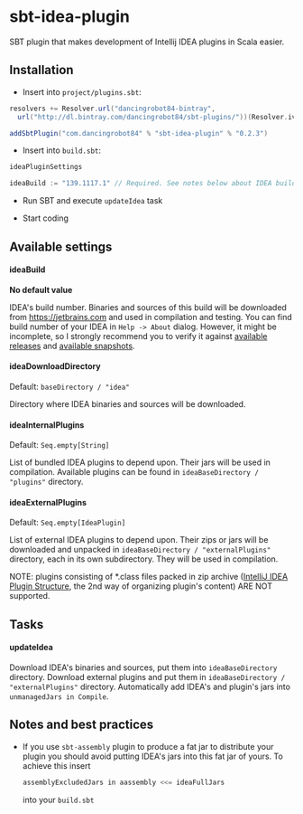 # sbt-idea-plugin

SBT plugin that makes development of Intellij IDEA plugins in Scala easier.

## Installation

* Insert into `project/plugins.sbt`:

```Scala
resolvers += Resolver.url("dancingrobot84-bintray",
  url("http://dl.bintray.com/dancingrobot84/sbt-plugins/"))(Resolver.ivyStylePatterns)

addSbtPlugin("com.dancingrobot84" % "sbt-idea-plugin" % "0.2.3")
```

* Insert into `build.sbt`:

```Scala
ideaPluginSettings

ideaBuild := "139.1117.1" // Required. See notes below about IDEA builds
```

* Run SBT and execute `updateIdea` task

* Start coding

## Available settings

#### ideaBuild

**No default value**

IDEA's build number. Binaries and sources of this build will be downloaded from
https://jetbrains.com and used in compilation and testing. You can find build
number of your IDEA in `Help -> About` dialog. However, it might be incomplete,
so I strongly recommend you to verify it against [available
releases](https://www.jetbrains.com/intellij-repository/releases) and
[available snapshots](https://www.jetbrains.com/intellij-repository/snapshots).

#### ideaDownloadDirectory

Default: `baseDirectory / "idea"`

Directory where IDEA binaries and sources will be downloaded.

#### ideaInternalPlugins

Default: `Seq.empty[String]`

List of bundled IDEA plugins to depend upon. Their jars will be used in compilation.
Available plugins can be found in `ideaBaseDirectory / "plugins"` directory.

#### ideaExternalPlugins

Default: `Seq.empty[IdeaPlugin]`

List of external IDEA plugins to depend upon. Their zips or jars will be downloaded
and unpacked in `ideaBaseDirectory / "externalPlugins"` directory, each in its own subdirectory. They will be used
in compilation. 

NOTE: plugins consisting of *.class files packed in zip archive ([IntelliJ IDEA Plugin Structure](https://confluence.jetbrains.com/display/IDEADEV/IntelliJ+IDEA+Plugin+Structure), the 2nd way of organizing plugin's content) ARE NOT supported.

## Tasks

#### updateIdea

Download IDEA's binaries and sources, put them into
`ideaBaseDirectory` directory. Download external plugins and put
them in `ideaBaseDirectory / "externalPlugins"` directory. Automatically add IDEA's and
plugin's jars into `unmanagedJars in Compile`.

## Notes and best practices

- If you use `sbt-assembly` plugin to produce a fat jar to
  distribute your plugin you should avoid putting IDEA's jars
  into this fat jar of yours. To achieve this insert

  ```Scala
  assemblyExcludedJars in aassembly <<= ideaFullJars
  ```

  into your `build.sbt`
